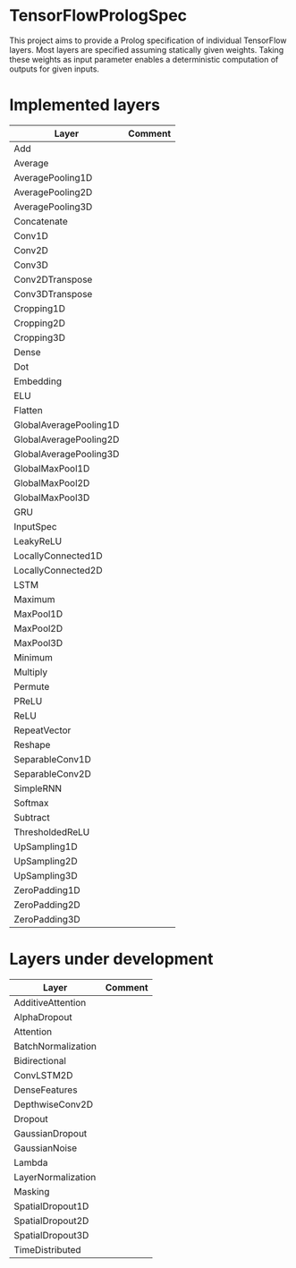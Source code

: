 # TensorFlowPrologSpec
This project aims to provide a Prolog specification of individual TensorFlow layers. Most layers are specified assuming statically given weights. Taking these weights as input parameter enables a deterministic computation of outputs for given inputs.



# Implemented layers

 | Layer | Comment |
 | --- | --- |
 |  Add|   |  
 |  Average|   |   
 |  AveragePooling1D|   |  
 |  AveragePooling2D|   | 
 |  AveragePooling3D|   | 
 |  Concatenate|   |     
 |  Conv1D|   |  
 |  Conv2D|   |  
 |  Conv3D|   |  
 |  Conv2DTranspose|   |  
 |  Conv3DTranspose|   |  
 |  Cropping1D|   |
 |  Cropping2D|   |  
 |  Cropping3D|   |    
 |  Dense|   |  
 |  Dot|   |  
 |  Embedding|   |  
 |  ELU|   |  
 |  Flatten|   | 
 |  GlobalAveragePooling1D|   |  
 |  GlobalAveragePooling2D|   |  
 |  GlobalAveragePooling3D|   |  
 |  GlobalMaxPool1D|   |  
 |  GlobalMaxPool2D|   |  
 |  GlobalMaxPool3D|   | 
 |  GRU|   |    
 |  InputSpec|   | 
 |  LeakyReLU|   |  
 |  LocallyConnected1D|   |  
 |  LocallyConnected2D|   |  
 |  LSTM|   |  
 |  Maximum|   |  
 |  MaxPool1D|   |  
 |  MaxPool2D|   |  
 |  MaxPool3D|   |   
 |  Minimum|   |  
 |  Multiply|   |
 |  Permute|   |  
 |  PReLU|   |  
 |  ReLU|   |  
 |  RepeatVector|   | 
 |  Reshape|   |    
 |  SeparableConv1D|   |  
 |  SeparableConv2D|   | 
 |  SimpleRNN|   |  
 |  Softmax|   |  
 |  Subtract|   | 
 |  ThresholdedReLU|   | 
 |  UpSampling1D|   |  
 |  UpSampling2D|   |  
 |  UpSampling3D|   |  
 |  ZeroPadding1D|   |  
 |  ZeroPadding2D|   |  
 |  ZeroPadding3D|   | 


# Layers under development
 | Layer | Comment |
 | --- | --- | 
 |  AdditiveAttention|   |  
 |  AlphaDropout|   |  
 |  Attention|   |    
 |  BatchNormalization|   |  
 |  Bidirectional|   |  
 |  ConvLSTM2D|   |  
 |  DenseFeatures|   |  
 |  DepthwiseConv2D|   |  
 |  Dropout|   |  
 |  GaussianDropout|   |  
 |  GaussianNoise|   |    
 |  Lambda|   |   
 |  LayerNormalization|   |    
 |  Masking|   |  
 |  SpatialDropout1D|   |  
 |  SpatialDropout2D|   |  
 |  SpatialDropout3D|   |   
 |  TimeDistributed|   |    
